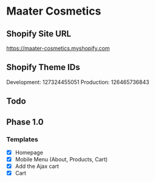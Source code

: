 # Maater Cosmetics

## Shopify Site URL
https://maater-cosmetics.myshopify.com

## Shopify Theme IDs
Development: 127324455051
Production: 126465736843

## Todo
## Phase 1.0
### Templates
- [x] Homepage
- [x] Mobile Menu (About, Products, Cart)
- [x] Add the Ajax cart
- [x] Cart
